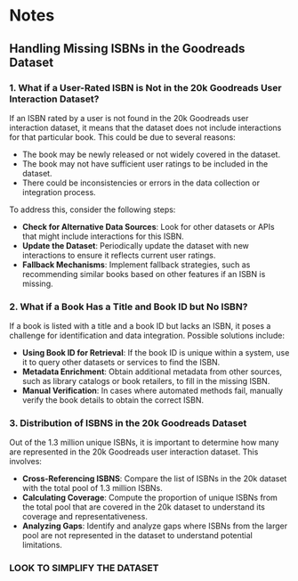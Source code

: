 # Notes

## Handling Missing ISBNs in the Goodreads Dataset

### 1. What if a User-Rated ISBN is Not in the 20k Goodreads User Interaction Dataset?

If an ISBN rated by a user is not found in the 20k Goodreads user interaction dataset, it means that the dataset does not include interactions for that particular book. This could be due to several reasons:

- The book may be newly released or not widely covered in the dataset.
- The book may not have sufficient user ratings to be included in the dataset.
- There could be inconsistencies or errors in the data collection or integration process.

To address this, consider the following steps:
- **Check for Alternative Data Sources**: Look for other datasets or APIs that might include interactions for this ISBN.
- **Update the Dataset**: Periodically update the dataset with new interactions to ensure it reflects current user ratings.
- **Fallback Mechanisms**: Implement fallback strategies, such as recommending similar books based on other features if an ISBN is missing.

### 2. What if a Book Has a Title and Book ID but No ISBN?

If a book is listed with a title and a book ID but lacks an ISBN, it poses a challenge for identification and data integration. Possible solutions include:

- **Using Book ID for Retrieval**: If the book ID is unique within a system, use it to query other datasets or services to find the ISBN.
- **Metadata Enrichment**: Obtain additional metadata from other sources, such as library catalogs or book retailers, to fill in the missing ISBN.
- **Manual Verification**: In cases where automated methods fail, manually verify the book details to obtain the correct ISBN.

### 3. Distribution of ISBNS in the 20k Goodreads Dataset

Out of the 1.3 million unique ISBNs, it is important to determine how many are represented in the 20k Goodreads user interaction dataset. This involves:

- **Cross-Referencing ISBNS**: Compare the list of ISBNs in the 20k dataset with the total pool of 1.3 million ISBNs.
- **Calculating Coverage**: Compute the proportion of unique ISBNs from the total pool that are covered in the 20k dataset to understand its coverage and representativeness.
- **Analyzing Gaps**: Identify and analyze gaps where ISBNs from the larger pool are not represented in the dataset to understand potential limitations.


### LOOK TO SIMPLIFY THE DATASET
